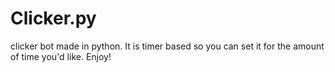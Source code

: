 # Clicker.py
clicker bot made in python. It is timer based so you can set it for the amount of time you'd like. Enjoy!
